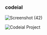 ### codeial


![Screenshot (42)](https://user-images.githubusercontent.com/68122183/138071340-43e71bfb-7ece-429c-9c01-dae1609e1d97.png)

![Codeial Project](https://user-images.githubusercontent.com/68122183/138071657-c5bf8273-0396-403a-907d-9ab5310b7cec.gif)

